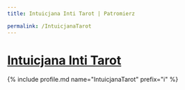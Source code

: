 ```yaml
---
title: Intuicjana Inti Tarot | Patromierz

permalink: /IntuicjanaTarot
---
```


# [Intuicjana Inti Tarot](https://patronite.pl/IntuicjanaTarot)

{% include profile.md name="IntuicjanaTarot" prefix="i" %}
